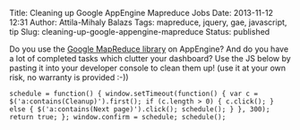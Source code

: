 Title: Cleaning up Google AppEngine Mapreduce Jobs
Date: 2013-11-12 12:31
Author: Attila-Mihaly Balazs
Tags: mapreduce, jquery, gae, javascript, tip
Slug: cleaning-up-google-appengine-mapreduce
Status: published

Do you use the [Google MapReduce
library](https://developers.google.com/appengine/docs/python/dataprocessing/)
on AppEngine? And do you have a lot of completed tasks which clutter
your dashboard? Use the JS below by pasting it into your developer
console to clean them up! (use it at your own risk, no warranty is
provided :-))

    schedule = function() { window.setTimeout(function() { var c = $('a:contains(Cleanup)').first(); if (c.length > 0) { c.click(); } else { $('a:contains(Next page)').click(); schedule(); } }, 300); return true; }; window.confirm = schedule; schedule();

</code>
